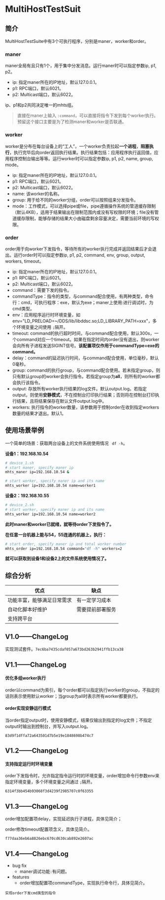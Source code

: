 # MultiHostTestSuit

## 简介

MultiHostTestSuite中有3个可执行程序，分别是maner，worker和order。

### maner

maner全局有且只有1个，用于集中分发消息。运行maner时可以指定参数ip, p1, p2。

* ip: 指定maner所在的IP地址，默认127.0.0.1。
* p1: RPC端口，默认6021。
* p2: Multicast端口，默认6022。

ip、p1和p2共同决定唯一的mhts组。

> 直接在maner上输入 `:command`，可以直接将指令下发到每个worker执行。预留这个接口主要是为了检测maner和worker是否联通。

### worker

worker是分布在每台设备上的“工人”，一个worker负责拉起**一个进程**，**阻塞执行**，执行完毕后向order返回执行结果。执行结果包括：应用程序执行返回值，应用程序控制台输出等等。运行worker时可以指定参数ip, p1, p2, name, group, mode。

* ip: 指定maner所在的IP地址，默认127.0.0.1。
* p1: RPC端口，默认6021。
* p2: Multicast端口，默认6022。
* name: 该worker的名称。
* group: 用于给不同的worker分组，order可以按照组来分发指令。
* mode：工作模式，可以选择pipe或file，pipe遵循操作系统的管道缓存限制（默认4KB），适用于结果输出在限制范围内或没有写权限的环境；file没有管道缓存限制，能够存储的结果大小由磁盘剩余容量决定，需要当前环境的写权限。

### order

order用于向worker下发指令，等待所有的worker执行完成并返回结果后才会退出。运行order时可以指定参数ip, p1, p2, command, env, group, output, workers, timeout。

* ip: 指定maner所在的IP地址，默认127.0.0.1。
* p1: RPC端口，默认6021。
* p2: Multicast端口，默认6022。
* command：需要下发的指令。
* commandType：指令的类型，与command配合使用，有两种类型，命令行：cmd，可执行程序：exe，默认为exe；maner上使用:进行调试时，为cmd类型。
* env：应用程序运行时环境变量，如env="LD_PRELOAD=~/DDS/lib/libddsc.so;LD_LIBRARY_PATH=xxx"，多个环境变量之间使用 `;`隔开。
* timeout: command的执行超时时间，与command配合使用，默认300s，一个command对应一个timeout。如果在指定时间内order没有退出，则worker会向所有子进程发送SIGINT信号。**该配置项仅作用于commandType=exe的command。**
* delay：command的延迟执行时间，与command配合使用，单位毫秒，默认0毫秒。
* group: command的执行group，与command配合使用。若未指定group，则只有默认group的worker会执行指令。若指定group为**all**，则所有的worker都会执行该指令。
* output: 存放所有worker执行结果的log文件。默认output.log。若指定output，则使用**安静模式**，不在控制台打印执行结果；否则将在控制台打印执行结果，且将结果保存在默认文件output.log中。
* workers: 执行指令的worker数量，该参数用于控制order在收到指定workers数量的结果才退出。默认1。

## 使用场景举例

一个简单的场景：获取两台设备上的文件系统使用情况 ` df -h`。

**设备1：192.168.10.54**

```bash
# device_1.sh
# start maner, specify maner ip
mhts_maner ip=192.168.10.54 &

# start worker, specify maner ip and its name
mhts_worker ip=192.168.10.54 name=worker1
```

**设备2：192.168.10.55**

```bash
# device_2.sh
# start worker, specify maner ip and its name
mhts_worker ip=192.168.10.54 name=worker2
```

**此时maner和worker已就绪，就等待order下发指令了。**

**在任意一台机器上能与54，55连通的机器上，执行：**

```bash
# start order, specify maner ip and total worker number
mhts_order ip=192.168.10.54 command="df -h" workers=2
```

**就可以获取到设备1和设备2上的文件系统使用情况了。**

## 综合分析

| 优点                       | 缺点             |
| -------------------------- | ---------------- |
| 功能丰富，能够满足日常需求 | 有一定学习成本   |
| 自动化脚本好维护           | 需要提前部署服务 |
| 支持跨平台                 |                  |



## V1.0——ChangeLog

实现测试套件。`7ec6ba7435cdaf057a673bd263b2941ffb13ca38`

## V1.1——ChangeLog

#### 优化多组worker执行

order以command为索引，每个order都可以指定执行worker的group，不指定的话则表示使用默认worker；当group为all时表示所有worker都要执行。

#### order实现安静运行模式

当order指定output时，使用安静模式，结果仅输出到指定的log文件；不指定output时输出到控制台，并写入output.log。

`83d9f1dffa72a643501d7b5e19e1848698b474c7`

## V1.2——ChangeLog

#### 支持指定运行时环境变量

order下发指令时，允许指定指令运行时的环境变量，order增加命令行参数env来指定环境变量，多个环境变量之间通过 `;`隔开。

`6314f3bb454b93068f3d4239f2985707c0f63355`

## V1.3——ChangeLog

order增加配置项delay，实现延迟执行子进程，具体见简介；

order修改timeout配置项含义，具体见简介。

`f77daa36eb6a8826ebc670cd630cab892e2607ac`

## V1.4——ChangeLog

- bug fix
  - maner调试功能`:`有问题。
- features
  - order增加配置项commandType，实现执行命令行，具体见简介。


`实现order下发cmd类型的指令`

